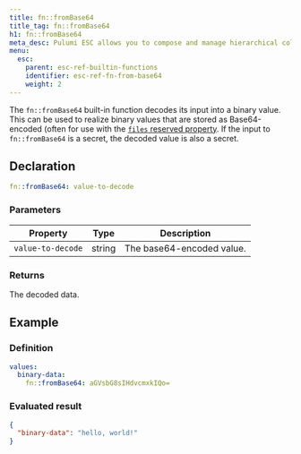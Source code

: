 ```yaml
---
title: fn::fromBase64
title_tag: fn::fromBase64
h1: fn::fromBase64
meta_desc: Pulumi ESC allows you to compose and manage hierarchical collections of configuration and secrets and consume them in various ways.
menu:
  esc:
    parent: esc-ref-builtin-functions
    identifier: esc-ref-fn-from-base64
    weight: 2
---
```


The `fn::fromBase64` built-in function decodes its input into a binary value. This can be used to realize binary values that are stored as Base64-encoded (often for use with the [`files` reserved property](/docs/esc/reference/reserved-properties/files). If the input to `fn::fromBase64` is a secret, the decoded value is also a secret.

## Declaration

```yaml
fn::fromBase64: value-to-decode
```

### Parameters

| Property          | Type   | Description                                                       |
|-------------------|--------|-------------------------------------------------------------------|
| `value-to-decode` | string | The base64-encoded value.

### Returns

The decoded data.

## Example

### Definition

```yaml
values:
  binary-data:
    fn::fromBase64: aGVsbG8sIHdvcmxkIQo=
```

### Evaluated result

```json
{
  "binary-data": "hello, world!"
}
```

